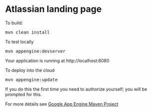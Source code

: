 Atlassian landing page
=============================

To build:

<pre>mvn clean install</pre>

To test locally

<pre>mvn appengine:devserver</pre>

Your application is running at http://localhost:8080

To deploy into the cloud

<pre>mvn appengine:update</pre>

If you do this the first time you need to authorize yourself; you will be prompted for this. 

For more details see <a href="https://cloud.google.com/appengine/docs/java/tools/maven">Google App Engine Maven Project</a>

